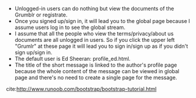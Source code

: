 * Unlogged-in users can do nothing but view the documents of the Grumblr or registrate.
* Once you signed up/sign in, it will lead you to the global page because I assume users log in to see the global stream.
* I assume that all the people who view the terms/privacy/about us documents are all unlogged in users. So if you click the upper left "Grumlr" at these page it will lead you to sign in/sign up as if you didn't sign up/sign in.
* The default user is Ed Sheeran: profile_ed.html.
* The title of the short message is linked to the author's profile page because the whole content of the message can be viewed in global page and there's no need to create a single page for the message.


cite:http://www.runoob.com/bootstrap/bootstrap-tutorial.html



